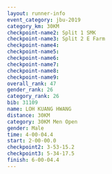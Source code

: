 ```yaml
---
layout: runner-info 
event_category: jbu-2019 
category_km: 30KM 
checkpoint-name2: Split 1 SMK 
checkpoint-name3: Split 2 E Farm 
checkpoint-name4: 
checkpoint-name5: 
checkpoint-name6: 
checkpoint-name7: 
checkpoint-name8: 
checkpoint-name9: 
overall_rank: 47
gender_rank: 26
category_rank: 26
bib: 31109
name: LOH KUANG HWANG
distance: 30KM
category: 30KM Men Open
gender: Male
time: 4-00-04.4
start: 2-00-00.0
checkpoint2: 3-53-15.2
checkpoint3: 5-34-17.5
finish: 6-00-04.4
---
```

